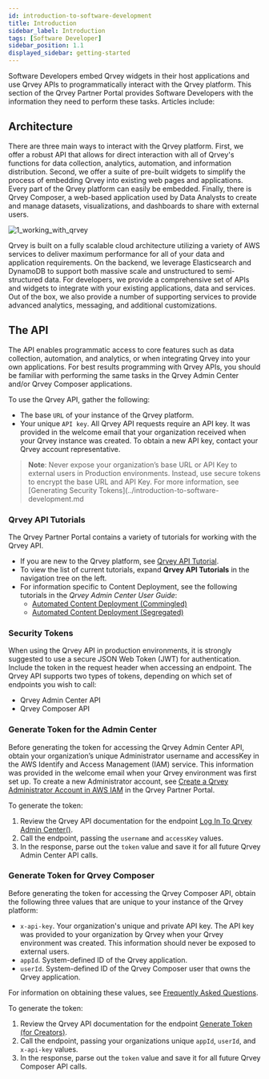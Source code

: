```yaml
---
id: introduction-to-software-development
title: Introduction
sidebar_label: Introduction
tags: [Software Developer]
sidebar_position: 1.1
displayed_sidebar: getting-started
---
```


Software Developers embed Qrvey widgets in their host applications and use Qrvey APIs to programmatically interact with the Qrvey platform. This section of the Qrvey Partner Portal provides Software Developers with the information they need to perform these tasks. Articles include:

## Architecture

There are three main ways to interact with the Qrvey platform. First, we offer a robust API that allows for direct interaction with all of Qrvey's functions for data collection, analytics, automation, and information distribution. Second, we offer a suite of pre-built widgets to simplify the process of embedding Qrvey into existing web pages and applications. Every part of the Qrvey platform can easily be embedded. Finally, there is Qrvey Composer, a web-based application used by Data Analysts to create and manage datasets, visualizations, and dashboards to share with external users. 


![1_working_with_qrvey](https://s3.amazonaws.com/cdn.qrvey.com/documentation_assets/get-started/architecture/1_working_with_qrvey.jpg#thumbnail)

Qrvey is built on a fully scalable cloud architecture utilizing a variety of AWS services to deliver maximum performance for all of your data and application requirements. On the backend, we leverage Elasticsearch and DynamoDB to support both massive scale and unstructured to semi-structured data. For developers, we provide a comprehensive set of APIs and widgets to integrate with your existing applications, data and services. Out of the box, we also provide a number of supporting services to provide advanced analytics, messaging, and additional customizations.


## The API

The API enables programmatic access to core features such as data collection, automation, and analytics, or when integrating Qrvey into your own applications. For best results programming with Qrvey APIs, you should be familiar with performing the same tasks in the Qrvey Admin Center and/or Qrvey Composer applications.

To use the Qrvey API, gather the following:
- The base `URL` of your instance of the Qrvey platform. 
- Your unique `API key`. All Qrvey API requests require an API key. It was provided in the welcome email that your organization received when your Qrvey instance was created. To obtain a new API key, contact your Qrvey account representative.

> **Note**: Never expose your organization’s base URL or API Key to external users in Production environments. Instead, use secure tokens to encrypt the base URL and API Key. For more information, see [Generating Security Tokens](../introduction-to-software-development.md

### Qrvey API Tutorials
The Qrvey Partner Portal contains a variety of tutorials for working with the Qrvey API. 
* If you are new to the Qrvey platform, see [Qrvey API Tutorial](./Qrvey%20API%20Tutorials/api-tutorial.md).
* To view the list of current tutorials, expand **Qrvey API Tutorials** in the navigation tree on the left. 
* For information specific to Content Deployment, see the following tutorials in the *Qrvey Admin Center User Guide*:
   * [Automated Content Deployment (Commingled)](../../admin/08-Content%20Deployment/automated-CD-commingled.md)
   * [Automated Content Deployment (Segregated)](../../admin/08-Content%20Deployment/automated-CD-segregated.md)


### Security Tokens

When using the Qrvey API in production environments, it is strongly suggested to use a secure JSON Web Token (JWT) for authentication. Include the token in the request header when accessing an endpoint. The Qrvey API supports two types of tokens, depending on which set of endpoints you wish to call:
* Qrvey Admin Center API
* Qrvey Composer API

### Generate Token for the Admin Center
Before generating the token for accessing the Qrvey Admin Center API, obtain your organization’s unique Administrator username and accessKey in the AWS Identify and Access Management (IAM) service. This information was provided in the welcome email when your Qrvey environment was first set up. To create a new Administrator account, see [Create a Qrvey Administrator Account in AWS IAM](../../admin/create-admin-using-aws-iam.md) in the Qrvey Partner Portal.

To generate the token:
1. Review the Qrvey API documentation for the endpoint [Log In To Qrvey Admin Center()](https://qrvey.stoplight.io/docs/qrvey-api-doc/14715a09b2bc0-log-in-to-qrvey-admin-center).
2. Call the endpoint, passing the `username` and `accessKey` values.
3. In the response, parse out the `token` value and save it for all future Qrvey Admin Center API calls.


### Generate Token for Qrvey Composer
Before generating the token for accessing the Qrvey Composer API, obtain the following three values that are unique to your instance of the Qrvey platform:

* `x-api-key`. Your organization's unique and private API key. The API key was provided to your organization by Qrvey when your Qrvey environment was created. This information should never be exposed to external users. 
* `appId`. System-defined ID of the Qrvey application.
* `userId`. System-defined ID of the Qrvey Composer user that owns the Qrvey application.

For information on obtaining these values, see [Frequently Asked Questions](../../getting-started/faqs.md).

To generate the token:
1. Review the Qrvey API documentation for the endpoint [Generate Token (for Creators)](https://qrvey.stoplight.io/docs/qrvey-api-doc/ff0303fef339a-generate-token-for-creators).
2. Call the endpoint, passing your organizations unique `appId`, `userId`, and `x-api-key` values.
3. In the response, parse out the `token` value and save it for all future Qrvey Composer API calls.
